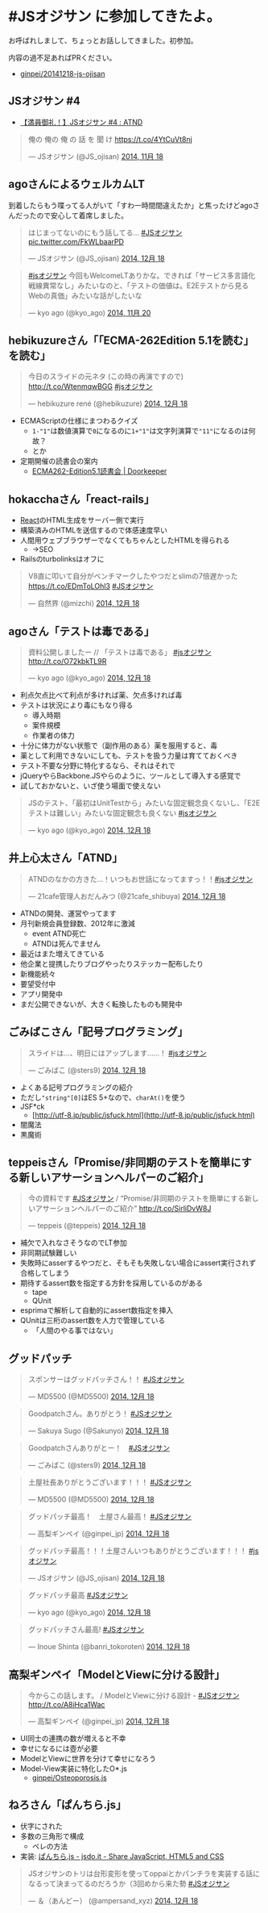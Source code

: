 # #JSオジサン に参加してきたよ。

お呼ばれしまして、ちょっとお話ししてきました。初参加。

内容の過不足あればPRください。

* [ginpei/20141218-js-ojisan](https://github.com/ginpei/20141218-js-ojisan)

## JSオジサン #4

* [【満員御礼！】JSオジサン #4 : ATND](https://atnd.org/events/59358)

<blockquote class="twitter-tweet" lang="ja"><p>俺の&#10;&#10;俺の&#10;&#10;俺&#10;の&#10;話&#10;を&#10;聞&#10;け&#10;&#10;<a href="https://t.co/4YtCuVt8nj">https://t.co/4YtCuVt8nj</a></p>&mdash; JSオジサン (@JS_ojisan) <a href="https://twitter.com/JS_ojisan/status/534682258930532352">2014, 11月 18</a></blockquote>
<script async src="//platform.twitter.com/widgets.js" charset="utf-8"></script>

## agoさんによるウェルカムLT

到着したらもう喋ってる人がいて「すわ一時間間違えたか」と焦ったけどagoさんだったので安心して着席しました。

<blockquote class="twitter-tweet" lang="ja"><p>はじまってないのにもう話してる… <a href="https://twitter.com/hashtag/JS%E3%82%AA%E3%82%B8%E3%82%B5%E3%83%B3?src=hash">#JSオジサン</a> <a href="http://t.co/FkWLbaarPD">pic.twitter.com/FkWLbaarPD</a></p>&mdash; JSオジサン (@JS_ojisan) <a href="https://twitter.com/JS_ojisan/status/545531867919687681">2014, 12月 18</a></blockquote>

<blockquote class="twitter-tweet" lang="ja"><p><a href="https://twitter.com/hashtag/js%E3%82%AA%E3%82%B8%E3%82%B5%E3%83%B3?src=hash">#jsオジサン</a> 今回もWelcomeLTありかな。できれば「サービス多言語化戦線異常なし」みたいなのと、「テストの価値は。E2Eテストから見るWebの真価」みたいな話がしたいな</p>&mdash; kyo ago (@kyo_ago) <a href="https://twitter.com/kyo_ago/status/535446927064580096">2014, 11月 20</a></blockquote>

## hebikuzureさん「「ECMA-262Edition 5.1を読む」を読む」

<blockquote class="twitter-tweet" lang="ja"><p>今日のスライドの元ネタ (この時の再演ですので)  <a href="http://t.co/WtenmqwBGG">http://t.co/WtenmqwBGG</a> <a href="https://twitter.com/hashtag/js%E3%82%AA%E3%82%B8%E3%82%B5%E3%83%B3?src=hash">#jsオジサン</a></p>&mdash; hebikuzure rené (@hebikuzure) <a href="https://twitter.com/hebikuzure/status/545586170441113601">2014, 12月 18</a></blockquote>

* ECMAScriptの仕様にまつわるクイズ
	* `1-"1"`は数値演算で`0`になるのに`1+"1"`は文字列演算で`"11"`になるのは何故？
	* とか
* 定期開催の読書会の案内
	* [ECMA262-Edition5.1読書会 | Doorkeeper](http://ecma262reading.doorkeeper.jp/)

## hokacchaさん「react-rails」

* [React](http://facebook.github.io/react/)のHTML生成をサーバー側で実行
* 構築済みのHTMLを送信するので体感速度早い
* 人間用ウェブブラウザーでなくてもちゃんとしたHTMLを得られる
	* →SEO
* Railsのturbolinksはオフに

<blockquote class="twitter-tweet" data-cards="hidden" lang="ja"><p>V8直に叩いて自分がベンチマークしたやつだとslimの7倍遅かった <a href="https://t.co/EDmToLOhl3">https://t.co/EDmToLOhl3</a> <a href="https://twitter.com/hashtag/JS%E3%82%AA%E3%82%B8%E3%82%B5%E3%83%B3?src=hash">#JSオジサン</a></p>&mdash; 自然界 (@mizchi) <a href="https://twitter.com/mizchi/status/545540424736055296">2014, 12月 18</a></blockquote>

## agoさん「テストは毒である」

<blockquote class="twitter-tweet" lang="ja"><p>資料公開しましたー // 「テストは毒である」 <a href="https://twitter.com/hashtag/js%E3%82%AA%E3%82%B8%E3%82%B5%E3%83%B3?src=hash">#jsオジサン</a> <a href="http://t.co/O72kbkTL9R">http://t.co/O72kbkTL9R</a></p>&mdash; kyo ago (@kyo_ago) <a href="https://twitter.com/kyo_ago/status/545548588114141184">2014, 12月 18</a></blockquote>

* 利点欠点比べて利点が多ければ薬、欠点多ければ毒
* テストは状況により毒にもなり得る
	*	導入時期
	* 案件規模
	* 作業者の体力
* 十分に体力がない状態で（副作用のある）薬を服用すると、毒
* 薬として利用できないにしても、テストを扱う力量は育てておくべき
* テスト不要な分野に特化するなら、それはそれで
* jQueryやらBackbone.JSやらのように、ツールとして導入する感覚で
* 試しておかないと、いざ使う場面で使えない

<blockquote class="twitter-tweet" lang="ja"><p>JSのテスト、「最初はUnitTestから」みたいな固定観念良くないし、「E2Eテストは難しい」みたいな固定観念も良くない <a href="https://twitter.com/hashtag/js%E3%82%AA%E3%82%B8%E3%82%B5%E3%83%B3?src=hash">#jsオジサン</a></p>&mdash; kyo ago (@kyo_ago) <a href="https://twitter.com/kyo_ago/status/545545817444986881">2014, 12月 18</a></blockquote>

## 井上心太さん「ATND」

<blockquote class="twitter-tweet" lang="ja"><p>ATNDのなかの方きた…！いつもお世話になってますっ！！<a href="https://twitter.com/hashtag/js%E3%82%AA%E3%82%B8%E3%82%B5%E3%83%B3?src=hash">#jsオジサン</a></p>&mdash; 21cafe管理人おだんみつ (@21cafe_shibuya) <a href="https://twitter.com/21cafe_shibuya/status/545545089338982400">2014, 12月 18</a></blockquote>

* ATNDの開発、運営やってます
* 月刊新規会員登録数、2012年に激減
	* event ATND死亡
	* ATNDは死んでません
* 最近はまた増えてきている
* 他企業と提携したりブログやったりステッカー配布したり
* 新機能続々
* 要望受付中
* アプリ開発中
* まだ公開できないが、大きく転換したものも開発中

## ごみばこさん「記号プログラミング」

<blockquote class="twitter-tweet" lang="ja"><p>スライドは…、明日にはアップします……！ <a href="https://twitter.com/hashtag/js%E3%82%AA%E3%82%B8%E3%82%B5%E3%83%B3?src=hash">#jsオジサン</a></p>&mdash; ごみばこ (@sters9) <a href="https://twitter.com/sters9/status/545585024926371840">2014, 12月 18</a></blockquote>

* よくある記号プログラミングの紹介
* ただし`"string"[0]`はES 5+なので、`charAt()`を使う
* JSF\*ck
	* [http://utf-8.jp/public/jsfuck.html](http://utf-8.jp/public/jsfuck.html)
* 闇魔法
* 黒魔術

## teppeisさん「Promise/非同期のテストを簡単にする新しいアサーションヘルパーのご紹介」

<blockquote class="twitter-tweet" lang="ja"><p>今の資料です <a href="https://twitter.com/hashtag/JS%E3%82%AA%E3%82%B8%E3%82%B5%E3%83%B3?src=hash">#JSオジサン</a> / “Promise/非同期のテストを簡単にする新しいアサーションヘルパーのご紹介” <a href="http://t.co/SirliDvW8J">http://t.co/SirliDvW8J</a></p>&mdash; teppeis (@teppeis) <a href="https://twitter.com/teppeis/status/545550720057868289">2014, 12月 18</a></blockquote>

* 補欠で入れなさそうなのでLT参加
* 非同期試験難しい
* 失敗時にasserするやつだと、そもそも失敗しない場合にassert実行されず合格してしまう
* 期待するassert数を指定する方針を採用しているのがある
	* tape
	* QUnit
* esprimaで解析して自動的にassert数指定を挿入
* QUnitは三桁のassert数を人力で管理している
	* 「人間のやる事ではない」

## グッドパッチ

<blockquote class="twitter-tweet" lang="ja"><p>スポンサーはグッドパッチさん！！&#10;<a href="https://twitter.com/hashtag/JS%E3%82%AA%E3%82%B8%E3%82%B5%E3%83%B3?src=hash">#JSオジサン</a></p>&mdash; MD5500 (@MD5500) <a href="https://twitter.com/MD5500/status/545550495775875072">2014, 12月 18</a></blockquote>
<blockquote class="twitter-tweet" lang="ja"><p>Goodpatchさん。ありがとう！ <a href="https://twitter.com/hashtag/JS%E3%82%AA%E3%82%B8%E3%82%B5%E3%83%B3?src=hash">#JSオジサン</a></p>&mdash; Sakuya Sugo (@Sakunyo) <a href="https://twitter.com/Sakunyo/status/545550527174422529">2014, 12月 18</a></blockquote>
<blockquote class="twitter-tweet" lang="ja"><p>Goodpatchさんありがとー！　<a href="https://twitter.com/hashtag/JS%E3%82%AA%E3%82%B8%E3%82%B5%E3%83%B3?src=hash">#JSオジサン</a></p>&mdash; ごみばこ (@sters9) <a href="https://twitter.com/sters9/status/545550559466373120">2014, 12月 18</a></blockquote>
<blockquote class="twitter-tweet" lang="ja"><p>土屋社長ありがとうございます！！！&#10;<a href="https://twitter.com/hashtag/JS%E3%82%AA%E3%82%B8%E3%82%B5%E3%83%B3?src=hash">#JSオジサン</a></p>&mdash; MD5500 (@MD5500) <a href="https://twitter.com/MD5500/status/545551002145804290">2014, 12月 18</a></blockquote>
<blockquote class="twitter-tweet" lang="ja"><p>グッドパッチ最高！　土屋さん最高！ <a href="https://twitter.com/hashtag/JS%E3%82%AA%E3%82%B8%E3%82%B5%E3%83%B3?src=hash">#JSオジサン</a></p>&mdash; 高梨ギンペイ (@ginpei_jp) <a href="https://twitter.com/ginpei_jp/status/545551023960379392">2014, 12月 18</a></blockquote>
<blockquote class="twitter-tweet" lang="ja"><p>グッドパッチ最高！！！土屋さんいつもありがとうございます！！！ <a href="https://twitter.com/hashtag/js%E3%82%AA%E3%82%B8%E3%82%B5%E3%83%B3?src=hash">#jsオジサン</a></p>&mdash; JSオジサン (@JS_ojisan) <a href="https://twitter.com/JS_ojisan/status/545551027521335296">2014, 12月 18</a></blockquote>
<blockquote class="twitter-tweet" lang="ja"><p>グッドパッチ最高 <a href="https://twitter.com/hashtag/JS%E3%82%AA%E3%82%B8%E3%82%B5%E3%83%B3?src=hash">#JSオジサン</a></p>&mdash; kyo ago (@kyo_ago) <a href="https://twitter.com/kyo_ago/status/545551099260715009">2014, 12月 18</a></blockquote>
<blockquote class="twitter-tweet" lang="ja"><p>グッドパッチさん最高! <a href="https://twitter.com/hashtag/JS%E3%82%AA%E3%82%B8%E3%82%B5%E3%83%B3?src=hash">#JSオジサン</a></p>&mdash; Inoue Shinta (@banri_tokoroten) <a href="https://twitter.com/banri_tokoroten/status/545551458641252352">2014, 12月 18</a></blockquote>

## 高梨ギンペイ「ModelとViewに分ける設計」

<blockquote class="twitter-tweet" lang="ja"><p>今からこの話します。 / ModelとViewに分ける設計 - <a href="https://twitter.com/hashtag/JS%E3%82%AA%E3%82%B8%E3%82%B5%E3%83%B3?src=hash">#JSオジサン</a> <a href="http://t.co/A8iHca1Wac">http://t.co/A8iHca1Wac</a></p>&mdash; 高梨ギンペイ (@ginpei_jp) <a href="https://twitter.com/ginpei_jp/status/545551169633124352">2014, 12月 18</a></blockquote>

* UI同士の連携の数が増えると不幸
* 幸せになるには壺が必要
* ModelとViewに世界を分けて幸せになろう
* Model-View実装に特化したO\*.js
	* [ginpei/Osteoporosis.js](https://github.com/ginpei/Osteoporosis.js)

## ねろさん「ぱんちら.js」

* 伏字にされた
* 多数の三角形で構成
	* ベレの方法
* 実装: [ぱんちら.js - jsdo.it - Share JavaScript, HTML5 and CSS](http://jsdo.it/nenjiru/eXkp)

<blockquote class="twitter-tweet" lang="ja"><p>JSオジサンのトリは台形変形を使ってoppaiとかパンチラを実装する話になるって決まってるのだろうか（3回めから来た勢 <a href="https://twitter.com/hashtag/JS%E3%82%AA%E3%82%B8%E3%82%B5%E3%83%B3?src=hash">#JSオジサン</a></p>&mdash; ＆（あんどー） (@ampersand_xyz) <a href="https://twitter.com/ampersand_xyz/status/545554109378482176">2014, 12月 18</a></blockquote>

